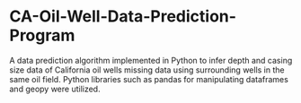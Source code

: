 # CA-Oil-Well-Data-Prediction-Program
A data prediction algorithm implemented in Python to infer depth and casing size data of California oil wells missing data using surrounding wells in the same oil field. Python libraries such as pandas for manipulating dataframes and geopy were utilized.
